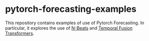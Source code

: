 # pytorch-forecasting-examples
This repository contains examples of use of Pytorch Forecasting. In particular, it explores the use of [N-Beats](https://arxiv.org/abs/1905.10437) and [Temporal Fusion Transformers](https://arxiv.org/abs/1912.09363).
